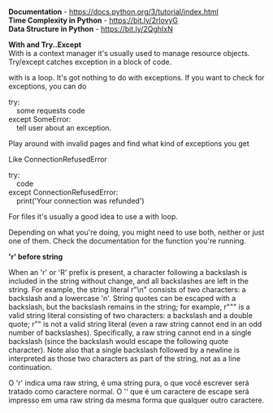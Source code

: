 <b>Documentation</b> - https://docs.python.org/3/tutorial/index.html<br/>
<b>Time Complexity in Python</b> - https://bit.ly/2rlovyG<br />
<b>Data Structure in Python</b> - https://bit.ly/2QghIxN<br />

<b>With and Try..Except</b><br>
With is a context manager it's usually used to manage resource objects. Try/except catches exception in a block of code.<br>

with is a loop. It's got nothing to do with exceptions. If you want to check for exceptions, you can do

try:<br/>
&nbsp; &nbsp; some requests code<br/>
except SomeError:<br/>
&nbsp; &nbsp; tell user about an exception.<br/>


Play around with invalid pages and find what kind of exceptions you get<br>

Like ConnectionRefusedError<br>

try:<br/>
&nbsp; &nbsp; code<br/>
except ConnectionRefusedError:<br/>
&nbsp; &nbsp; print('Your connection was refunded')<br/>

For files it's usually a good idea to use a with loop.<br> 

Depending on what you're doing, you might need to use both, neither or just one of them. Check the documentation for the function you're running. <br>

<b>'r' before string</b><br>

When an 'r' or 'R' prefix is present, a character following a backslash is included in the string without change, and all backslashes are left in the string. For example, the string literal r"\n" consists of two characters: a backslash and a lowercase 'n'. String quotes can be escaped with a backslash, but the backslash remains in the string; for example, r"\"" is a valid string literal consisting of two characters: a backslash and a double quote; r"\" is not a valid string literal (even a raw string cannot end in an odd number of backslashes). Specifically, a raw string cannot end in a single backslash (since the backslash would escape the following quote character). Note also that a single backslash followed by a newline is interpreted as those two characters as part of the string, not as a line continuation.

O 'r' indica uma raw string, é uma string pura, o que você escrever será tratado como caractere normal. O '\' que é um caractere de escape será impresso em uma raw string da mesma forma que qualquer outro caractere.